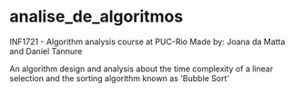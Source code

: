 # analise_de_algoritmos
INF1721 - Algorithm analysis course at PUC-Rio
Made by: Joana da Matta and Daniel Tannure

An algorithm design and analysis about the time complexity of a linear selection and the sorting algorithm known as 'Bubble Sort' 
